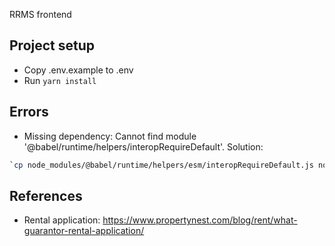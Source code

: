 RRMS frontend

## Project setup
- Copy .env.example to .env
- Run `yarn install`

## Errors
- Missing dependency: Cannot find module '@babel/runtime/helpers/interopRequireDefault'. Solution: 
```bash
`cp node_modules/@babel/runtime/helpers/esm/interopRequireDefault.js node_modules/@babel/runtime/helpers/interopRequireDefault.js`
```

## References
- Rental application: https://www.propertynest.com/blog/rent/what-guarantor-rental-application/
